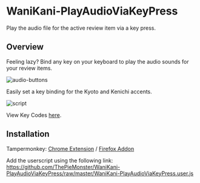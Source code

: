 # WaniKani-PlayAudioViaKeyPress
Play the audio file for the active review item via a key press.

## Overview
Feeling lazy? Bind any key on your keyboard to play the audio sounds for your review items.

![audio-buttons](https://i.postimg.cc/9f5Qhgxg/Wani-Kani-Audio.png)

Easily set a key binding for the Kyoto and Kenichi accents.

![script](https://i.postimg.cc/Bn1nRfC1/Script.png)

View Key Codes [here](https://keycode.info/).

## Installation
Tampermonkey: [Chrome Extension](https://chrome.google.com/webstore/detail/dhdgffkkebhmkfjojejmpbldmpobfkfo) / [Firefox Addon](https://addons.mozilla.org/firefox/addon/tampermonkey/)

Add the userscript using the following link: https://github.com/ThePieMonster/WaniKani-PlayAudioViaKeyPress/raw/master/WaniKani-PlayAudioViaKeyPress.user.js
